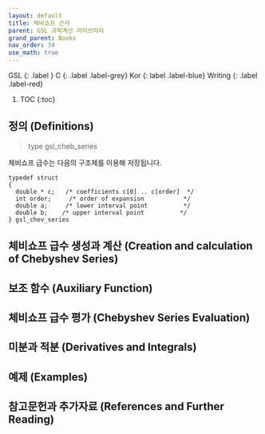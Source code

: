 ```yaml
---
layout: default
title: 체비쇼프 근사
parent: GSL 과학계산 라이브러리
grand_parent: Books
nav_order: 34
use_math: true
---
```


GSL
{: .label }
C
{: .label .label-grey}
Kor
{: label .label-blue}
Writing
{: .label .label-red}

1. TOC
{:toc}


## 정의 (Definitions)

> type gsl_cheb_series

체비쇼프 급수는 다음의 구조체를 이용해 저장됩니다.

```{.C}
typedef struct
{
  double * c;   /* coefficients c[0] .. c[order]  */
  int order;     /* order of expansion           */
  double a;     /* lower interval point          */
  double b;    /* upper interval point          */
} gsl_chev_series
```

## 체비쇼프 급수 생성과 계산 (Creation and calculation of Chebyshev Series)

## 보조 함수 (Auxiliary Function)

## 체비쇼프 급수 평가 (Chebyshev Series Evaluation)

## 미분과 적분 (Derivatives and Integrals)

## 예제 (Examples)

## 참고문헌과 추가자료 (References and Further Reading)

